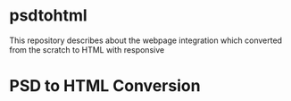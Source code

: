 # psdtohtml
This repository describes about the webpage integration which converted from the scratch to HTML with responsive
# PSD to HTML Conversion
